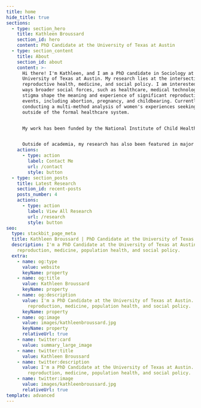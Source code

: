 ```yaml
---
title: home
hide_title: true
sections:
  - type: section_hero
    title: Kathleen Broussard
    section_id: hero
    content: PhD Candidate at the University of Texas at Austin
  - type: section_content
    title: About
    section_id: about
    content: >-
      Hi there! I'm Kathleen, and I am a PhD candidate in Sociology at the
      University of Texas at Austin. My research lies at the intersection of
      reproductive health, medicine, and social policy. I am interested in the
      ways broader social forces, such as healthcare, medical technologies, and
      stigma shape the meaning and experience of significant reproductive
      events, including abortion, pregnancy, and childbearing. Currently, I am
      conducting a multi-method analysis of women's experiences seeking abortion
      outside of the formal healthcare system. 


      My work has been funded by the National Institute of Child Health and Human Development and the Society of Family Planning. You can find my published research in *Social Science and Medicine, Population Studies, Contraception, American Journal of Public Health, Perspectives on Sexual and Reproductive Health, AJOG,* and *BMJ Sexual and Reproductive Health.* 


      Outside of academia, my research has also been featured in major news outlets, including The *New York Times* and *The Atlantic*.
    actions:
      - type: action
        label: Contact Me
        url: /contact
        style: button
  - type: section_posts
    title: Latest Research
    section_id: recent-posts
    posts_number: 4
    actions:
      - type: action
        label: View All Research
        url: /research
        style: button
seo:
  type: stackbit_page_meta
  title: Kathleen Broussard | PhD Candidate at the University of Texas at Austin
  description: I'm a PhD Candidate at the University of Texas at Austin. I study
    reproduction, medicine, population health, and social policy.
  extra:
    - name: og:type
      value: website
      keyName: property
    - name: og:title
      value: Kathleen Broussard
      keyName: property
    - name: og:description
      value: I'm a PhD Candidate at the University of Texas at Austin. I study
        reproduction, medicine, population health, and social policy.
      keyName: property
    - name: og:image
      value: images/kathleenbroussard.jpg
      keyName: property
      relativeUrl: true
    - name: twitter:card
      value: summary_large_image
    - name: twitter:title
      value: Kathleen Broussard
    - name: twitter:description
      value: I'm a PhD Candidate at the University of Texas at Austin. I study
        reproduction, medicine, population health, and social policy.
    - name: twitter:image
      value: images/kathleenbroussard.jpg
      relativeUrl: true
template: advanced
---
```

